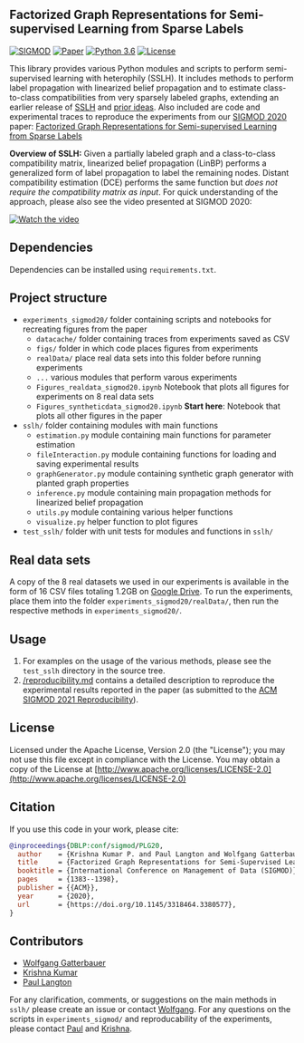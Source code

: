 ## Factorized Graph Representations for Semi-supervised Learning from Sparse Labels

[![SIGMOD](https://img.shields.io/badge/SIGMOD-2020-blue.svg)](https://doi.org/10.1145/3318464.3380577)
[![Paper](http://img.shields.io/badge/paper-arxiv.2003.02829-blue.svg)](https://arxiv.org/abs/2003.02829)
[![Python 3.6](https://img.shields.io/badge/python-3.6-orange.svg)](https://www.python.org/downloads/release/python-360/)
[![License](https://img.shields.io/badge/License-Apache%202.0-orange.svg)](https://opensource.org/licenses/Apache-2.0)



This library provides various Python modules and scripts to perform semi-supervised learning with heterophily (SSLH). 
It includes methods to perform label propagation with linearized belief propagation 
and to estimate class-to-class compatibilities from very sparsely labeled graphs,
extending an earlier release of [SSLH](https://pypi.org/project/sslh/) and [prior ideas](https://arxiv.org/abs/1412.3100). 
Also included are code and experimental traces to reproduce the experiments from our [SIGMOD 2020](http://sigmod2020.org/) paper:
[Factorized Graph Representations for Semi-supervised Learning from Sparse Labels](https://doi.org/10.1145/3318464.3380577)

**Overview of SSLH:** 
Given a partially labeled graph and a class-to-class compatibility matrix, linearized belief propagation (LinBP) performs a generalized form of label propagation to label the remaining nodes.
Distant compatibility estimation (DCE) performs the same function but *does not require the compatibility matrix as input*. 
For quick understanding of the approach, please also see the video presented at SIGMOD 2020:

[![Watch the video](https://i.imgur.com/5DhXopX.png)](https://www.youtube.com/watch?v=t6ajKsZRt0o&list=PL_72ERGKF6DTTD6T5oR4WQPuCyHZd7x_N)


## Dependencies
Dependencies can be installed using `requirements.txt`.


## Project structure

  - `experiments_sigmod20/` folder containing scripts and notebooks for recreating figures from the paper
    - `datacache/` folder containing traces from experiments saved as CSV
    - `figs/` folder in which code places figures from experiments  
    - `realData/` place real data sets into this folder before running experiments
    - `...` various modules that perform varous experiments 
    - `Figures_realdata_sigmod20.ipynb` Notebook that plots all figures for experiments on 8 real data sets  
    - `Figures_syntheticdata_sigmod20.ipynb` **Start here**: Notebook that plots all other figures in the paper
  - `sslh/` folder containing modules with main functions 
    - `estimation.py` module containing main functions for parameter estimation
    - `fileInteraction.py` module containing functions for loading and saving experimental results
    - `graphGenerator.py` module containing synthetic graph generator with planted graph properties
    - `inference.py` module containing main propagation methods for linearized belief propagation
    - `utils.py` module containing various helper functions
    - `visualize.py` helper function to plot figures
  - `test_sslh/` folder with unit tests for modules and functions in `sslh/`


## Real data sets
A copy of the 8 real datasets we used in our experiments is available in the form of 16 CSV files totaling 1.2GB on [Google Drive](https://drive.google.com/drive/folders/1fqTgfW8f-PUwnAj432YgsFVjgbUdOHuu?usp=sharing). 
To run the experiments, place them into the folder `experiments_sigmod20/realData/`, then run the respective methods in `experiments_sigmod20/`.


## Usage
1. For examples on the usage of the various methods, please see the `test_sslh` directory in the source tree.
2. [/reproducibility.md](https://github.com/northeastern-datalab/factorized-graphs/blob/master/reproducibility.md) contains a detailed description to reproduce the experimental results reported in the paper (as submitted to the [ACM SIGMOD 2021 Reproducibility](https://reproducibility.sigmod.org/)).



## License
Licensed under the Apache License, Version 2.0 (the "License");
you may not use this file except in compliance with the License.
You may obtain a copy of the License at [http://www.apache.org/licenses/LICENSE-2.0](http://www.apache.org/licenses/LICENSE-2.0)


## Citation
If you use this code in your work, please cite: 
```bibtex
@inproceedings{DBLP:conf/sigmod/PLG20,
  author    = {Krishna Kumar P. and Paul Langton and Wolfgang Gatterbauer},
  title     = {Factorized Graph Representations for Semi-Supervised Learning from Sparse Data},
  booktitle = {International Conference on Management of Data (SIGMOD)},
  pages     = {1383--1398},
  publisher = {{ACM}},
  year      = {2020},
  url       = {https://doi.org/10.1145/3318464.3380577},
}
```

## Contributors
- [Wolfgang Gatterbauer](http://gatterbauer.name)
- [Krishna Kumar](https://github.com/pkrsn3)
- [Paul Langton](https://github.com/paulangton)

For any clarification, comments, or suggestions on the main methods in `sslh/` please create an issue or contact [Wolfgang](http://gatterbauer.name).
For any questions on the scripts in `experiments_sigmod/` and reproducability of the experiments, please contact [Paul](https://github.com/paulangton) and [Krishna](https://github.com/pkrsn3).
